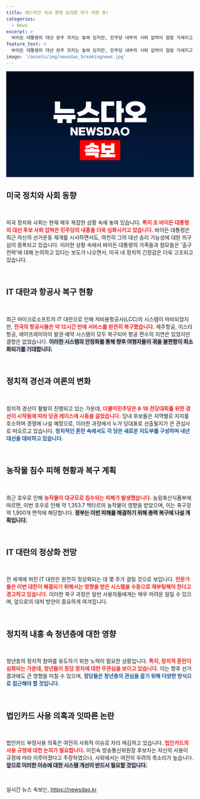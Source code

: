 ```yaml
---
title: 헤드라인 국내 경제 심각한 위기 직면 중!
categories:
  - News
excerpt: >
  바이든 대통령의 대선 완주 의지는 놓여 있지만, 민주당 내부의 사퇴 압박이 점점 거세지고 있다. 지지율 하락 속에 당 지도부까지 불안해지는 가운데, 그의 거취에 대한 논의가 심화되고 있다.
feature_text: >
  바이든 대통령의 대선 완주 의지는 놓여 있지만, 민주당 내부의 사퇴 압박이 점점 거세지고 있다. 지지율 하락 속에 당 지도부까지 불안해지는 가운데, 그의 거취에 대한 논의가 심화되고 있다.
image: '/assets/img/newsdao_breakingnews.jpg'
---
```


<p><img src="/assets/img/newsdao_breakingnews.jpg" alt="bookingtag 속보" /></p>

<h2 data-ke-size="size26">미국 정치와 사회 동향</h2>

<p data-ke-size="size16">&nbsp;</p>

<p>미국 정치와 사회는 현재 매우 복잡한 상황 속에 놓여 있습니다. <b><span style="color: #ee2323;">특히 조 바이든 대통령의 대선 후보 사퇴 압박은 민주당의 내홍을 더욱 심화시키고 있습니다.</span></b> 바이든 대통령은 최근 자신의 선거운동 재개를 시사하면서도, 여전히 그의 대선 승리 가능성에 대한 의구심이 증폭되고 있습니다. 이러한 상황 속에서 바이든 대통령의 가족들과 참모들은 '출구 전략'에 대해 논의하고 있다는 보도가 나오면서, 미국 내 정치적 긴장감은 더욱 고조되고 있습니다. </p>

<p data-ke-size="size16">&nbsp;</p>

<h2 data-ke-size="size26">IT 대란과 항공사 복구 현황</h2>

<p data-ke-size="size16">&nbsp;</p>

<p>최근 마이크로소프트의 IT 대란으로 인해 저비용항공사(LCC)의 시스템이 마비되었지만, <b><span style="color: #ee2323;">전국의 항공사들은 약 12시간 만에 서비스를 완전히 복구했습니다.</span></b> 제주항공, 이스타항공, 에어프레미아의 발권·예약 시스템이 모두 복구되어 항공 편수의 지연은 있었지만 결항은 없었습니다. <b><span style="background-color: #21538527;">이러한 시스템의 안정화를 통해 향후 여행자들이 겪을 불편함이 최소화되기를 기대합니다.</span></b> </p>

<p data-ke-size="size16">&nbsp;</p>

<h2 data-ke-size="size26">정치적 경선과 여론의 변화</h2>

<p data-ke-size="size16">&nbsp;</p>

<p>정치적 경선이 활발히 진행되고 있는 가운데, <b><span style="color: #ee2323;">더불어민주당은 8·18 전당대회를 위한 경선이 시작됨에 따라 당권 레이스에 시동을 걸었습니다.</span></b> 당내 후보들은 지역별로 지지를 호소하며 경쟁에 나설 예정으로, 이러한 과정에서 누가 당대표로 선출될지가 큰 관심사로 떠오르고 있습니다. <b><span style="color: #1a5490;">정치적인 혼란 속에서도 각 당은 새로운 지도부를 구성하며 내년 대선을 대비하고 있습니다.</span></b> </p>

<p data-ke-size="size16">&nbsp;</p>

<h2 data-ke-size="size26">농작물 침수 피해 현황과 복구 계획</h2>

<p data-ke-size="size16">&nbsp;</p>

<p>최근 호우로 인해 <b><span style="color: #ee2323;">농작물이 대규모로 침수되는 피해가 발생했습니다.</span></b> 농림축산식품부에 따르면, 이번 호우로 인해 약 1,353.7 헥타르의 농작물이 영향을 받았으며, 이는 축구장 약 1,900개 면적에 해당합니다. <b><span style="background-color: #21538527;">정부는 이번 피해를 해결하기 위해 총력 복구에 나설 계획입니다.</span></b> </p>

<p data-ke-size="size16">&nbsp;</p>

<h2 data-ke-size="size26">IT 대란의 정상화 전망</h2>

<p data-ke-size="size16">&nbsp;</p>

<p>전 세계에 퍼진 IT 대란은 완전히 정상화되는 데 몇 주가 걸릴 것으로 보입니다. <b><span style="color: #ee2323;">전문가들은 이번 대란이 해결되기 위해서는 영향을 받은 시스템을 수동으로 재부팅해야 한다고 경고하고 있습니다.</span></b> 이러한 복구 과정은 일반 사용자들에게는 매우 어려운 일일 수 있으며, 앞으로의 대처 방안이 중요하게 여겨집니다. </p>

<p data-ke-size="size16">&nbsp;</p>

<h2 data-ke-size="size26">정치적 내홍 속 청년층에 대한 영향</h2>

<p data-ke-size="size16">&nbsp;</p>

<p>청년층의 정치적 참여를 유도하기 위한 노력이 필요한 상황입니다. <b><span style="color: #ee2323;">특히, 정치적 혼란이 심화되는 가운데, 청년들이 정당 정치에 대한 무관심을 보이고 있습니다.</span></b> 이는 향후 선거 결과에도 큰 영향을 미칠 수 있으며, <b><span style="color: #1a5490;">정당들은 청년층의 관심을 끌기 위해 다양한 방식으로 접근해야 할 것입니다.</span></b> </p>

<p data-ke-size="size16">&nbsp;</p>

<h2 data-ke-size="size26">법인카드 사용 의혹과 잇따른 논란</h2>

<p data-ke-size="size16">&nbsp;</p>

<p>법인카드 부정사용 의혹은 여전히 사회적 이슈로 자리 매김하고 있습니다. <b><span style="color: #ee2323;">법인카드의 사용 규정에 대한 논의가 필요합니다.</span></b> 이진숙 방송통신위원장 후보자는 자신의 사용이 규정에 따라 이루어졌다고 주장하였으나, 사회에서는 여전히 우려의 목소리가 높습니다. <b><span style="background-color: #21538527;">앞으로 이러한 이슈에 대한 시스템 개선이 반드시 필요할 것입니다.</span></b> </p>

<p data-ke-size="size16">&nbsp;</p>
실시간 뉴스 속보는, <a href="https://newsdao.kr" rel="dofollow">https://newsdao.kr</a>


